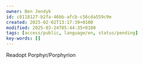 ```yaml
---
owner: Ben Jendyk
id: c8118127-b2fa-46bb-afcb-c56cda559c9e
created: 2025-02-02T13:17:39+0100
modified: 2025-03-24T05:44:35+0100
tags: [access/public, language/en, status/pending]
key-words: []
---
```


Readopt Porphyr/Porphyrion